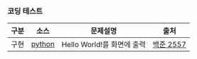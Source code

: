 <!-- markdown language -->
<!-- 글자 크기/표/링크 -->

<!--
[글자크기]
# 코딩 테스트
## 코딩 테스트 
### 코딩 테스트 
#### 코딩 테스트  -->
### 코딩 테스트

<!-- 표 만들기 -->
<!-- 링크하기 - 외부 - [name](link) -->
|구분|소스|문제설명|출처|
|--|--|--|--|
|구현|[python](./docs/codingtests/2557.py)|Hello World!를 화면에 출력|[백준 2557](https://www.acmicpc.net/problem/2557)|


